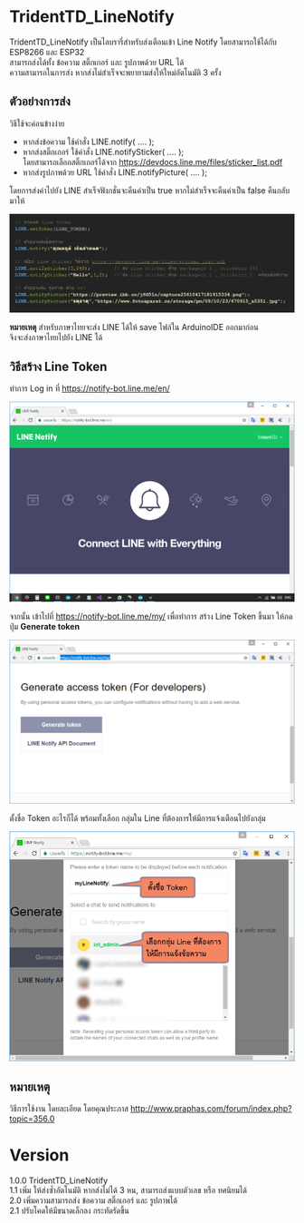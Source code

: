 TridentTD_LineNotify
============
  
TridentTD_LineNotify เป็นไลบรารี่สำหรับส่งเตือนเข้า Line Notify
โดยสามารถใช้ได้กับ ESP8266 และ ESP32    
สามารถส่งได้ทั้ง ข้อความ สติ๊กเกอร์ และ รูปภาพด้วย URL ได้  
ความสามารถในการส่ง หากส่งไม่สำเร็จจะพยายามส่งให้ใหม่อัตโนมัติ 3 ครั้ง 

ตัวอย่างการส่ง  
--------------
 วิธีใช้จะค่อนข้างง่าย  
 * หากส่งข้อความ ใช้คำสั่ง LINE.notify( .... );  
 * หากส่งสติ๊กเกอร์ ใช้คำสั่ง LINE.notifySticker( .... );  
   โดยสามารถเลือกสติ๊กเกอร์ได้จาก https://devdocs.line.me/files/sticker_list.pdf  
 * หากส่งรูปภาพด้วย URL ใช้คำสั่ง LINE.notifyPicture( .... );  
  
 โดยการส่งค่าไปยัง LINE สำเร็จฟังกชั่นจะคืนค่าเป็น true หากไม่สำเร็จจะคืนค่าเป็น false คืนกลับมาให้  

  ![Example_01.png](Example_01.png)
  
  **หมายเหตุ** 
  สำหรับภาษาไทยจะส่ง LINE ได้ให้ save ไฟล์ใน ArduinoIDE ออกมาก่อน  
  จึงจะส่งภาษาไทยไปยัง LINE ได้  

วิธีสร้าง Line Token
---------------------------------------------

ทำการ Log in ที่ https://notify-bot.line.me/en/

  ![Linenotify.png](Linenotify.png)



จากนั้น เข้าไปที่ https://notify-bot.line.me/my/  เพื่อทำการ สร้าง Line Token ขึ้นมา
ให้กดปุ่ม **Generate token**

![CreateLineToken.png](CreateLineToken.png)


ตั้งชื่อ Token อะไรก็ได้
พร้อมทั้งเลือก กลุ่มใน Line ที่ต้องการให้มีการแจ้งเตือนไปยังกลุ่ม

![CreateNotifyNameSelectGroup.png](CreateNotifyNameSelectGroup.png)

## หมายเหตุ
วิธีการใช้งาน โดยละเอียด โดยคุณประภาส 
http://www.praphas.com/forum/index.php?topic=356.0  


Version
=====

1.0.0  TridentTD_LineNotify  
1.1    เพิ่ม ให้ส่งซ้ำอัตโนมัติ หากส่งไม่ได้ 3 หน, สามารถส่งแบบตัวเลข หรือ ทศนิยมได้  
2.0    เพิ่มความสามารถส่ง ข้อความ สติ๊กเกอร์ และ รูปภาพได้  
2.1    ปรับโคดให้มีขนาดเล็กลง กระทัดรัดขึ้น
